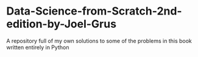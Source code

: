 # Data-Science-from-Scratch-2nd-edition-by-Joel-Grus
A repository full of my own solutions to some of the problems in this book written entirely in Python
